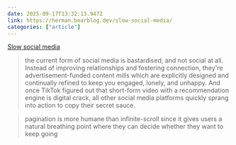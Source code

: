 ```yaml
---
date: 2025-09-17T13:32:13.947Z
link: https://herman.bearblog.dev/slow-social-media/
categories: ["article"]
---
```

[Slow social media](https://herman.bearblog.dev/slow-social-media/)

> the current form of social media is bastardised, and not social at all. Instead of improving relationships and fostering connection, they're advertisement-funded content mills which are explicitly designed and continually refined to keep you engaged, lonely, and unhappy. And once TikTok figured out that short-form video with a recommendation engine is digital crack, all other social media platforms quickly sprang into action to copy their secret sauce.

> pagination is more humane than infinite-scroll since it gives users a natural breathing point where they can decide whether they want to keep going
